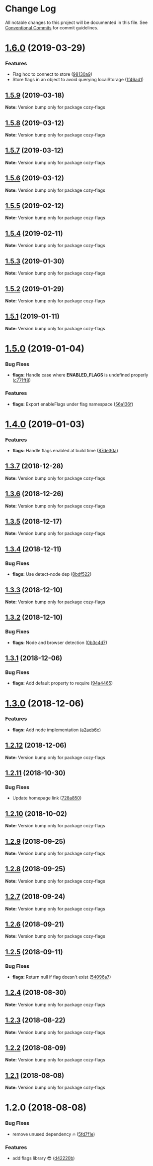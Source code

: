 # Change Log

All notable changes to this project will be documented in this file.
See [Conventional Commits](https://conventionalcommits.org) for commit guidelines.

<a name="1.6.0"></a>
# [1.6.0](https://github.com/cozy/cozy-libs/compare/cozy-flags@1.5.9...cozy-flags@1.6.0) (2019-03-29)


### Features

* Flag hoc to connect to store ([98130a9](https://github.com/cozy/cozy-libs/commit/98130a9))
* Store flags in an object to avoid querying localStorage ([1f46ad1](https://github.com/cozy/cozy-libs/commit/1f46ad1))




<a name="1.5.9"></a>
## [1.5.9](https://github.com/cozy/cozy-libs/compare/cozy-flags@1.5.8...cozy-flags@1.5.9) (2019-03-18)




**Note:** Version bump only for package cozy-flags

<a name="1.5.8"></a>
## [1.5.8](https://github.com/cozy/cozy-libs/compare/cozy-flags@1.5.7...cozy-flags@1.5.8) (2019-03-12)




**Note:** Version bump only for package cozy-flags

<a name="1.5.7"></a>
## [1.5.7](https://github.com/cozy/cozy-libs/compare/cozy-flags@1.5.6...cozy-flags@1.5.7) (2019-03-12)




**Note:** Version bump only for package cozy-flags

<a name="1.5.6"></a>
## [1.5.6](https://github.com/cozy/cozy-libs/compare/cozy-flags@1.5.4...cozy-flags@1.5.6) (2019-03-12)




**Note:** Version bump only for package cozy-flags

<a name="1.5.5"></a>
## [1.5.5](https://github.com/cozy/cozy-libs/compare/cozy-flags@1.5.4...cozy-flags@1.5.5) (2019-02-12)




**Note:** Version bump only for package cozy-flags

<a name="1.5.4"></a>
## [1.5.4](https://github.com/cozy/cozy-libs/compare/cozy-flags@1.5.3...cozy-flags@1.5.4) (2019-02-11)




**Note:** Version bump only for package cozy-flags

<a name="1.5.3"></a>
## [1.5.3](https://github.com/cozy/cozy-libs/compare/cozy-flags@1.5.2...cozy-flags@1.5.3) (2019-01-30)




**Note:** Version bump only for package cozy-flags

<a name="1.5.2"></a>
## [1.5.2](https://github.com/cozy/cozy-libs/compare/cozy-flags@1.5.1...cozy-flags@1.5.2) (2019-01-29)




**Note:** Version bump only for package cozy-flags

<a name="1.5.1"></a>
## [1.5.1](https://github.com/cozy/cozy-libs/compare/cozy-flags@1.5.0...cozy-flags@1.5.1) (2019-01-11)




**Note:** Version bump only for package cozy-flags

<a name="1.5.0"></a>
# [1.5.0](https://github.com/cozy/cozy-libs/compare/cozy-flags@1.4.0...cozy-flags@1.5.0) (2019-01-04)


### Bug Fixes

* **flags:** Handle case where __ENABLED_FLAGS__ is undefined properly ([c771ff8](https://github.com/cozy/cozy-libs/commit/c771ff8))


### Features

* **flags:** Export enableFlags under flag namespace ([56a136f](https://github.com/cozy/cozy-libs/commit/56a136f))




<a name="1.4.0"></a>
# [1.4.0](https://github.com/cozy/cozy-libs/compare/cozy-flags@1.3.7...cozy-flags@1.4.0) (2019-01-03)


### Features

* **flags:** Handle flags enabled at build time ([87de30a](https://github.com/cozy/cozy-libs/commit/87de30a))




<a name="1.3.7"></a>
## [1.3.7](https://github.com/cozy/cozy-libs/compare/cozy-flags@1.3.6...cozy-flags@1.3.7) (2018-12-28)




**Note:** Version bump only for package cozy-flags

<a name="1.3.6"></a>
## [1.3.6](https://github.com/cozy/cozy-libs/compare/cozy-flags@1.3.5...cozy-flags@1.3.6) (2018-12-26)




**Note:** Version bump only for package cozy-flags

<a name="1.3.5"></a>
## [1.3.5](https://github.com/cozy/cozy-libs/compare/cozy-flags@1.3.4...cozy-flags@1.3.5) (2018-12-17)




**Note:** Version bump only for package cozy-flags

<a name="1.3.4"></a>
## [1.3.4](https://github.com/cozy/cozy-libs/compare/cozy-flags@1.3.2...cozy-flags@1.3.4) (2018-12-11)


### Bug Fixes

* **flags:** Use detect-node dep ([8bdf522](https://github.com/cozy/cozy-libs/commit/8bdf522))




<a name="1.3.3"></a>
## [1.3.3](https://github.com/cozy/cozy-libs/compare/cozy-flags@1.3.2...cozy-flags@1.3.3) (2018-12-10)




**Note:** Version bump only for package cozy-flags

<a name="1.3.2"></a>
## [1.3.2](https://github.com/cozy/cozy-libs/compare/cozy-flags@1.3.1...cozy-flags@1.3.2) (2018-12-10)


### Bug Fixes

* **flags:** Node and browser detection ([0b3c4d7](https://github.com/cozy/cozy-libs/commit/0b3c4d7))




<a name="1.3.1"></a>
## [1.3.1](https://github.com/cozy/cozy-libs/compare/cozy-flags@1.3.0...cozy-flags@1.3.1) (2018-12-06)


### Bug Fixes

* **flags:** Add default property to require ([94a4465](https://github.com/cozy/cozy-libs/commit/94a4465))




<a name="1.3.0"></a>
# [1.3.0](https://github.com/cozy/cozy-libs/compare/cozy-flags@1.2.12...cozy-flags@1.3.0) (2018-12-06)


### Features

* **flags:** Add node implementation ([a2aeb6c](https://github.com/cozy/cozy-libs/commit/a2aeb6c))




<a name="1.2.12"></a>
## [1.2.12](https://github.com/cozy/cozy-libs/compare/cozy-flags@1.2.11...cozy-flags@1.2.12) (2018-12-06)




**Note:** Version bump only for package cozy-flags

<a name="1.2.11"></a>
## [1.2.11](https://github.com/cozy/cozy-libs/compare/cozy-flags@1.2.10...cozy-flags@1.2.11) (2018-10-30)


### Bug Fixes

* Update homepage link ([728a850](https://github.com/cozy/cozy-libs/commit/728a850))




<a name="1.2.10"></a>
## [1.2.10](https://github.com/cozy/cozy-libs/compare/cozy-flags@1.2.9...cozy-flags@1.2.10) (2018-10-02)




**Note:** Version bump only for package cozy-flags

<a name="1.2.9"></a>
## [1.2.9](https://github.com/cozy/cozy-libs/compare/cozy-flags@1.2.8...cozy-flags@1.2.9) (2018-09-25)




**Note:** Version bump only for package cozy-flags

<a name="1.2.8"></a>
## [1.2.8](https://github.com/cozy/cozy-libs/compare/cozy-flags@1.2.7...cozy-flags@1.2.8) (2018-09-25)




**Note:** Version bump only for package cozy-flags

<a name="1.2.7"></a>
## [1.2.7](https://github.com/cozy/cozy-libs/compare/cozy-flags@1.2.6...cozy-flags@1.2.7) (2018-09-24)




**Note:** Version bump only for package cozy-flags

<a name="1.2.6"></a>
## [1.2.6](https://github.com/cozy/cozy-libs/compare/cozy-flags@1.2.5...cozy-flags@1.2.6) (2018-09-21)




**Note:** Version bump only for package cozy-flags

<a name="1.2.5"></a>
## [1.2.5](https://github.com/cozy/cozy-libs/compare/cozy-flags@1.2.4...cozy-flags@1.2.5) (2018-09-11)


### Bug Fixes

* **flags:** Return null if flag doesn't exist ([54096a7](https://github.com/cozy/cozy-libs/commit/54096a7))




<a name="1.2.4"></a>
## [1.2.4](https://github.com/cozy/cozy-libs/compare/cozy-flags@1.2.3...cozy-flags@1.2.4) (2018-08-30)




**Note:** Version bump only for package cozy-flags

<a name="1.2.3"></a>
## [1.2.3](https://github.com/cozy/cozy-libs/compare/cozy-flags@1.2.2...cozy-flags@1.2.3) (2018-08-22)




**Note:** Version bump only for package cozy-flags

<a name="1.2.2"></a>
## [1.2.2](https://github.com/cozy/cozy-libs/compare/cozy-flags@1.2.1...cozy-flags@1.2.2) (2018-08-09)




**Note:** Version bump only for package cozy-flags

<a name="1.2.1"></a>
## [1.2.1](https://github.com/cozy/cozy-libs/compare/cozy-flags@1.2.0...cozy-flags@1.2.1) (2018-08-08)




**Note:** Version bump only for package cozy-flags

<a name="1.2.0"></a>
# 1.2.0 (2018-08-08)


### Bug Fixes

* remove unused dependency 🔥 ([5fd7f1e](https://github.com/cozy/flags/commit/5fd7f1e))


### Features

* add flags library 😎 ([d42220b](https://github.com/cozy/flags/commit/d42220b))

